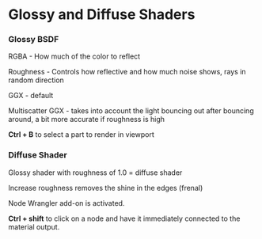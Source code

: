 # Glossy and Diffuse Shaders

### Glossy BSDF

RGBA - How much of the color to reflect

Roughness - Controls how reflective and how much noise shows, rays in random direction

GGX - default

Multiscatter GGX - takes into account the light bouncing out after bouncing around, a bit more accurate if roughness is high

**Ctrl + B** to select a part to render in viewport

### Diffuse Shader

Glossy shader with roughness of 1.0 = diffuse shader

Increase roughness removes the shine in the edges \(frenal\)



Node Wrangler add-on is activated.

**Ctrl + shift** to click on a node and have it immediately connected to the material output.

